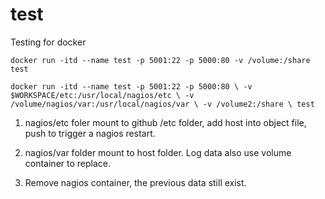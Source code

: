 # test

Testing for docker

`docker run -itd --name test -p 5001:22 -p 5000:80 -v /volume:/share test`

`docker run -itd --name test -p 5001:22 -p 5000:80 \
 -v $WORKSPACE/etc:/usr/local/nagios/etc \
 -v /volume/nagios/var:/usr/local/nagios/var \
 -v /volume2:/share \
 test`

1. nagios/etc foler mount to github /etc folder, add host into object file, push to trigger a nagios restart.

2. nagios/var folder mount to host folder.  Log data also use volume container to replace.

3. Remove nagios container, the previous data still exist. 

